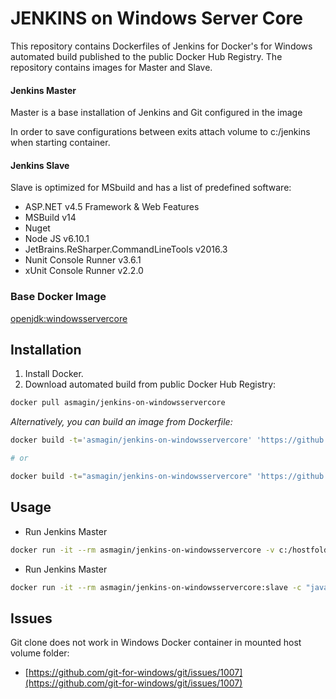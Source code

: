 # JENKINS on Windows Server Core

This repository contains Dockerfiles of Jenkins for Docker's for Windows automated build published to the public Docker Hub Registry. 
The repository contains images for Master and Slave.

#### Jenkins Master
Master is a base installation of Jenkins and Git configured in the image

In order to save configurations between exits attach volume to c:/jenkins when starting container.

#### Jenkins Slave
Slave is optimized for MSbuild and has a list of predefined software:
* ASP.NET v4.5 Framework & Web Features
* MSBuild v14
* Nuget
* Node JS v6.10.1
* JetBrains.ReSharper.CommandLineTools v2016.3
* Nunit Console Runner v3.6.1
* xUnit Console Runner v2.2.0

### Base Docker Image
[openjdk:windowsservercore](https://hub.docker.com/_/openjdk/)

## Installation

1. Install Docker.
2. Download automated build from public Docker Hub Registry: 
``` sh
docker pull asmagin/jenkins-on-windowsservercore
```

*Alternatively, you can build an image from Dockerfile:*
``` sh
docker build -t='asmagin/jenkins-on-windowsservercore' 'https://github.com/asmagin/jenkins-on-windowsservercore#master:master')

# or

docker build -t="asmagin/jenkins-on-windowsservercore" 'https://github.com/asmagin/jenkins-on-windowsservercore#master:slave')
```

## Usage

* Run Jenkins Master
``` sh
docker run -it --rm asmagin/jenkins-on-windowsservercore -v c:/hostfolder:c:/jenkins
```

* Run Jenkins Master
``` sh
docker run -it --rm asmagin/jenkins-on-windowsservercore:slave -c "java -jar c:/jenkins/slave.jar -jnlpUrl <master url> -secret <your secret>"
```

## Issues
Git clone does not work in Windows Docker container in mounted host volume folder: 
- [https://github.com/git-for-windows/git/issues/1007](https://github.com/git-for-windows/git/issues/1007)
